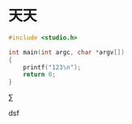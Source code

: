 # 天天

```c
#include <studio.h>

int main(int argc, char *argv[])
{
    printf("123\n");
    return 0;
}
```

$\sum$

dsf

